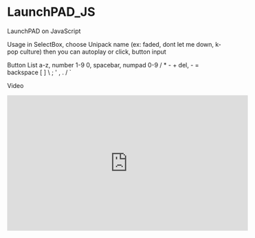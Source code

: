 # LaunchPAD_JS
LaunchPAD on JavaScript

Usage
	in SelectBox, choose Unipack name (ex: faded, dont let me down, k-pop culture)
 	then you can autoplay or click, button input
  
Button List
	a-z, number 1-9 0, spacebar, numpad 0-9 / * - + del, - = backspace [ ] \ ; ' , . / `

Video

<iframe width="560" height="315" src="https://www.youtube.com/embed/Q-2MmORCvQo" frameborder="0" allow="autoplay; encrypted-media" allowfullscreen></iframe>
